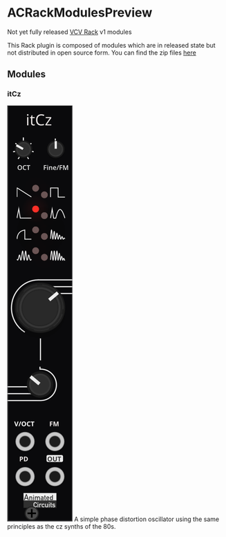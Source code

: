 # ACRackModulesPreview
Not yet fully released [VCV Rack](https://vcvrack.com/Rack.html) v1 modules

This Rack plugin is composed of modules which are in released state but not distributed in open source form.
You can find the zip files [here](https://github.com/AnimatedCircuits/ACRackModulesPreview/releases)

## Modules

### itCz
![](images/itCz.png)
A simple phase distortion oscillator using the same principles as the cz synths of the 80s.

